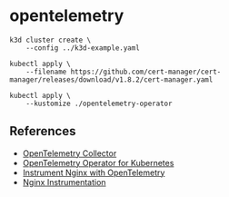 # opentelemetry

```
k3d cluster create \
    --config ../k3d-example.yaml

kubectl apply \
    --filename https://github.com/cert-manager/cert-manager/releases/download/v1.8.2/cert-manager.yaml

kubectl apply \
    --kustomize ./opentelemetry-operator
```

## References

* [OpenTelemetry Collector](https://opentelemetry.io/docs/collector/getting-started/)
* [OpenTelemetry Operator for Kubernetes](https://opentelemetry.io/docs/k8s-operator/)
* [Instrument Nginx with OpenTelemetry](https://opentelemetry.io/blog/2022/instrument-nginx/)
* [Nginx Instrumentation](https://github.com/open-telemetry/opentelemetry-cpp-contrib/tree/main/instrumentation/nginx)
